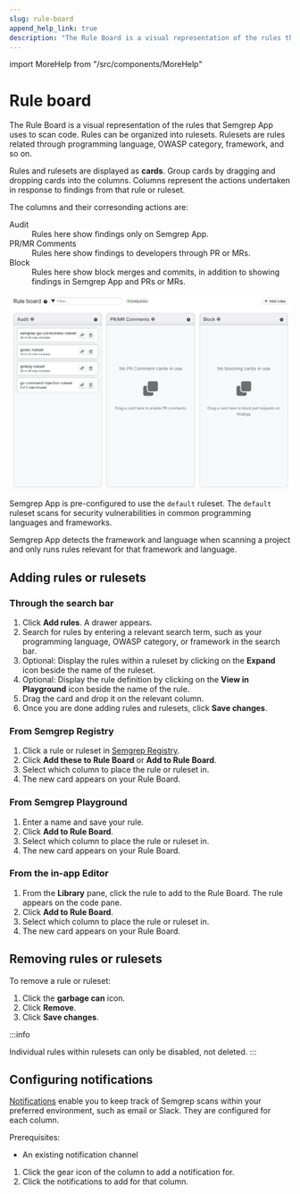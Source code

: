 ```yaml
---
slug: rule-board
append_help_link: true
description: "The Rule Board is a visual representation of the rules that Semgrep App uses to scan code. Rules are cards, and are grouped into columns representing the actions undertaken (whether to block, comment, or silently monitor) when a finding surfaces."
---
```


import MoreHelp from "/src/components/MoreHelp"

# Rule board


The Rule Board is a visual representation of the rules that Semgrep App uses to scan code. Rules can be organized into rulesets. Rulesets are rules related through programming language, OWASP category, framework, and so on.

Rules and rulesets are displayed as **cards**. Group cards by dragging and dropping cards into the columns. Columns represent the actions undertaken in response to findings from that rule or ruleset.

The columns and their corresonding actions are:

<dl>
    <dt>Audit</dt>
    <dd>Rules here show findings only on Semgrep App.</dd>
    <dt>PR/MR Comments</dt>
    <dd>Rules here show findings to developers through PR or MRs.</dd>
    <dt>Block</dt>
    <dd>Rules here show block merges and commits, in addition to showing findings in Semgrep App and PRs or MRs.</dd>
</dl>

![Screenshot of the default state of the rule board](../img/rule-board.png)

Semgrep App is  pre-configured to use the `default` ruleset. The `default` ruleset scans for security vulnerabilities in common programming languages and frameworks.

Semgrep App detects the framework and language when scanning a project and only runs rules relevant for that framework and language.

## Adding rules or rulesets

### Through the search bar

1. Click **Add rules**. A drawer appears.
2. Search for rules by entering a relevant search term, such as your programming language, OWASP category, or framework in the search bar.
3. Optional: Display the rules within a ruleset by clicking on the **Expand** icon beside the name of the ruleset.
4. Optional: Display the rule definition by clicking on the **View in Playground** icon beside the name of the rule.
5. Drag the card and drop it on the relevant column.
6. Once you are done adding rules and rulesets, click **Save changes**.

### From Semgrep Registry

1. Click a rule or ruleset in [Semgrep Registry](https://semgrep.dev/r).
2. Click **Add these to Rule Board** or **Add to Rule Board**.
3. Select which column to place the rule or ruleset in. 
4. The new card appears on your Rule Board.

### From Semgrep Playground

1. Enter a name and save your rule.
2. Click **Add to Rule Board**.
3. Select which column to place the rule or ruleset in. 
4. The new card appears on your Rule Board.

### From the in-app Editor

1. From the **Library** pane, click the rule to add to the Rule Board. The rule appears on the code pane.
2. Click **Add to Rule Board**.
3. Select which column to place the rule or ruleset in. 
4. The new card appears on your Rule Board.

## Removing rules or rulesets

To remove a rule or ruleset:

1. Click the **garbage can** icon.
2. Click **Remove**.
3. Click **Save changes**.

:::info

Individual rules within rulesets can only be disabled, not deleted.
:::

## Configuring notifications

[Notifications](../integrations) enable you to keep track of Semgrep scans within your preferred environment, such as email or Slack. They are configured for each column.

Prerequisites:

* An existing notification channel

1. Click the gear icon of the column to add a notification for.
2. Click the notifications to add for that column.

<MoreHelp />

